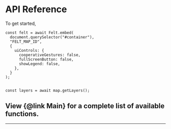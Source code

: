 # API Reference

To get started, 
```
const felt = await Felt.embed(
  document.querySelector("#container"),
  "FELT_MAP_ID",
  {
    uiControls: {
      cooperativeGestures: false,
      fullScreenButton: false,
      showLegend: false,
    },
  }
);


const layers = await map.getLayers();

```

## View {@link Main} for a complete list of available functions. 

---


